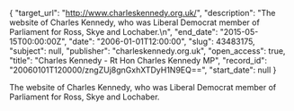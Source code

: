{
  "target_url": "http://www.charleskennedy.org.uk/", 
  "description": "The website of Charles Kennedy, who was Liberal Democrat member of Parliament for Ross, Skye and Lochaber.\n", 
  "end_date": "2015-05-15T00:00:00Z", 
  "date": "2006-01-01T12:00:00", 
  "slug": 43483175, 
  "subject": null, 
  "publisher": "charleskennedy.org.uk", 
  "open_access": true, 
  "title": "Charles Kennedy - Rt Hon Charles Kennedy MP", 
  "record_id": "20060101T120000/zngZUj8gnGxhXTDyH1N9EQ==", 
  "start_date": null
}

The website of Charles Kennedy, who was Liberal Democrat member of Parliament for Ross, Skye and Lochaber.
